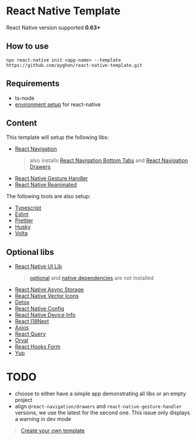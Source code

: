 # React Native Template

React Native version supported **0.63+**

## How to use

```
npx react-native init <app-name> --template https://github.com/ayghon/react-native-template.git
```

## Requirements

- ts-node
- [environment setup](https://reactnative.dev/docs/environment-setup) for
  react-native

## Content

This template will setup the following libs:

- [React Navigation](https://reactnavigation.org/)
  > also installs
  > [React Navigation Bottom Tabs](https://github.com/react-navigation/react-navigation/tree/main/packages/bottom-tabs)
  > and
  > [React Navigation Drawers](https://github.com/react-navigation/react-navigation/tree/main/packages/drawer)
- [React Native Gesture Handler](https://docs.swmansion.com/react-native-gesture-handler/)
- [React Native Reanimated](https://docs.swmansion.com/react-native-reanimated/)

The following tools are also setup:

- [Typescript](https://www.typescriptlang.org/)
- [Eslint](https://eslint.org/)
- [Prettier](https://prettier.io/)
- [Husky](https://typicode.github.io/husky/#/)
- [Volta](https://docs.volta.sh/guide/)

## Optional libs

- [React Native UI Lib](https://wix.github.io/react-native-ui-lib/docs/getting-started/setup)
  > [optional](https://wix.github.io/react-native-ui-lib/docs/getting-started/setup#optional-dependencies)
  > and
  > [native dependencies](https://wix.github.io/react-native-ui-lib/docs/getting-started/setup#install-native-dependencies)
  > are not installed
- [React Native Async Storage](https://react-native-async-storage.github.io/async-storage/)
- [React Native Vector Icons](https://github.com/oblador/react-native-vector-icons)
- [Detox](https://wix.github.io/Detox/)
- [React Native Config](https://github.com/luggit/react-native-config)
- [React Native Device Info](https://github.com/react-native-device-info/react-native-device-info)
- [React I18Next](https://react.i18next.com/)
- [Axios](https://axios-http.com/)
- [React Query](https://react-query.tanstack.com/)
- [Orval](https://orval.dev/)
- [React Hooks Form](https://react-hook-form.com/)
- [Yup](https://github.com/jquense/yup)

# TODO

- choose to either have a simple app demonstrating all libs or an empty project
- align `@react-navigation/drawers` and `react-native-gesture-handler` versions,
  we use the latest for the second one. This issue only displays a warning in
  dev mode

> [Create your own template](https://github.com/react-native-community/cli/blob/master/docs/init.md#creating-custom-template)
